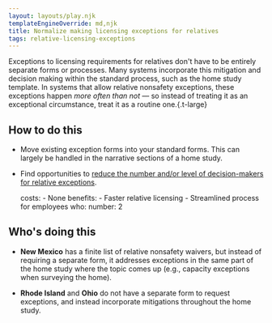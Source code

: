 ```yaml
---
layout: layouts/play.njk
templateEngineOverride: md,njk
title: Normalize making licensing exceptions for relatives
tags: relative-licensing-exceptions
---
```


Exceptions to licensing requirements for relatives don't have to be entirely separate forms or processes. Many systems incorporate this mitigation and decision making within the standard process, such as the home study template. In systems that allow relative nonsafety exceptions, these exceptions happen _more often than not_ — so instead of treating it as an exceptional circumstance, treat it as a routine one.{.t-large}

## How to do this

* Move existing exception forms into your standard forms. This can largely be handled in the narrative sections of a home study.

* Find opportunities to [reduce the number and/or level of decision-makers for relative exceptions](/recommendations/empower-line-level-exceptions).

    costs:
      - None
    benefits:
      - Faster relative licensing
      - Streamlined process for employees
    who:
      number: 2

## Who's doing this

* **New Mexico** has a finite list of relative nonsafety waivers, but instead of requiring a separate form, it addresses exceptions in the same part of the home study where the topic comes up (e.g., capacity exceptions when surveying the home).

* **Rhode Island** and **Ohio** do not have a separate form to request exceptions, and instead incorporate mitigations throughout the home study.